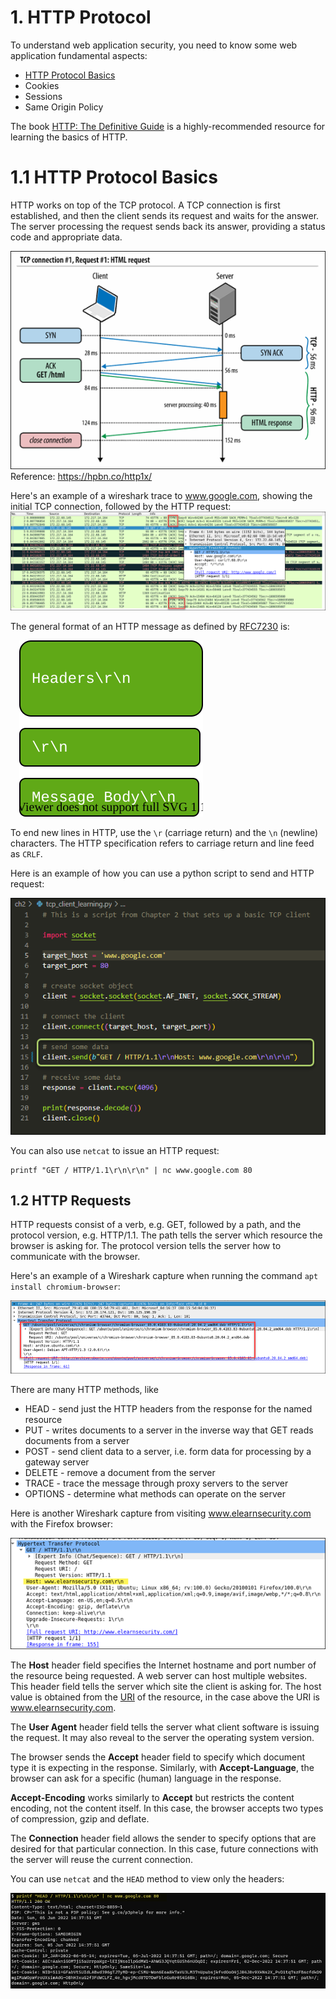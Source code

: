 # 1. HTTP Protocol
To understand web application security, you need to know some web application fundamental aspects:
  - [HTTP Protocol Basics](#11-http-protocol-basics)
  - Cookies
  - Sessions
  - Same Origin Policy

The book [HTTP: The Definitive Guide](https://www.amazon.com/dp/B0043D2EKO/?coliid=I39XHW1A67262P&colid=3QCUW0AS9534O&psc=0&ref_=lv_ov_lig_dp_it) is a highly-recommended resource for learning the basics of HTTP. 

# 1.1 HTTP Protocol Basics
HTTP works on top of the TCP protocol. A TCP connection is first established, and then the client sends its request and waits for the answer. The server processing the request sends back its answer, providing a status code and appropriate data.  

![](img/1.1-1.png)  
Reference: https://hpbn.co/http1x/

Here's an example of a wireshark trace to www.google.com, showing the initial TCP connection, followed by the HTTP request:  
![](img/1.1-2.png)

The general format of an HTTP message as defined by [RFC7230](https://datatracker.ietf.org/doc/html/rfc7230#section-3) is:

&emsp;![](img/1.1-4.drawio.svg)

To end new lines in HTTP, use the `\r` (carriage return) and the `\n` (newline) characters. The HTTP specification refers to carriage return and line feed as `CRLF`.

Here is an example of how you can use a python script to send and HTTP request:

![](img/1.1-3.png)

You can also use `netcat` to issue an HTTP request:

```
printf "GET / HTTP/1.1\r\n\r\n" | nc www.google.com 80
```

## 1.2 HTTP Requests
HTTP requests consist of a verb, e.g. GET, followed by a path, and the protocol version, e.g. HTTP/1.1.  The path tells the server which resource the browser is asking for. The protocol version tells the server how to communicate with the browser.

Here's an example of a Wireshark capture when running the command `apt install chromium-browser`:

![](img/1.2-1.png)

There are many HTTP methods, like
- HEAD - send just the HTTP headers from the response for the named resource
- PUT - writes documents to a server in the inverse way that GET reads documents from a server
- POST - send client data to a server, i.e. form data for processing by a gateway server
- DELETE - remove a document from the server
- TRACE - trace the message through proxy servers to the server
- OPTIONS - determine what methods can operate on the server

Here is another Wireshark capture from visiting www.elearnsecurity.com with the Firefox browser:

![](img/1.2-2.png)

The **Host** header field specifies the Internet hostname and port number of the resource being requested. A web server can host multiple websites.  This header field tells the server which site the client is asking for. The host value is obtained from the [URI](https://www.w3.org/TR/uri-clarification/) of the resource, in the case above the URI is www.elearnsecurity.com.

The **User Agent** header field tells the server what client software is issuing the request. It may also reveal to the server the operating system version.

The browser sends the **Accept** header field to specify which document type it is expecting in the response. Similarly, with **Accept-Language**, the browser can ask for a specific (human) language in the response.

**Accept-Encoding** works similarly to **Accept** but restricts the content encoding, not the content itself.  In this case, the browser accepts two types of compression, gzip and deflate.

The **Connection** header field allows the sender to specify options that are desired for that particular connection. In this case, future connections with the server will reuse the current connection.  

You can use `netcat` and the `HEAD` method to view only the headers:

![](img/1.2-3.png)

